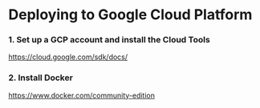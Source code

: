 # Deploying to Google Cloud Platform

### 1. Set up a GCP account and install the Cloud Tools

https://cloud.google.com/sdk/docs/

### 2. Install Docker

https://www.docker.com/community-edition
